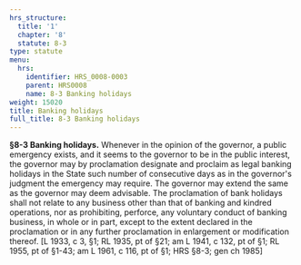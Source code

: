 ```yaml
---
hrs_structure:
  title: '1'
  chapter: '8'
  statute: 8-3
type: statute
menu:
  hrs:
    identifier: HRS_0008-0003
    parent: HRS0008
    name: 8-3 Banking holidays
weight: 15020
title: Banking holidays
full_title: 8-3 Banking holidays
---
```

**§8-3 Banking holidays.** Whenever in the opinion of the governor, a public emergency exists, and it seems to the governor to be in the public interest, the governor may by proclamation designate and proclaim as legal banking holidays in the State such number of consecutive days as in the governor's judgment the emergency may require. The governor may extend the same as the governor may deem advisable. The proclamation of bank holidays shall not relate to any business other than that of banking and kindred operations, nor as prohibiting, perforce, any voluntary conduct of banking business, in whole or in part, except to the extent declared in the proclamation or in any further proclamation in enlargement or modification thereof. [L 1933, c 3, §1; RL 1935, pt of §21; am L 1941, c 132, pt of §1; RL 1955, pt of §1-43; am L 1961, c 116, pt of §1; HRS §8-3; gen ch 1985]